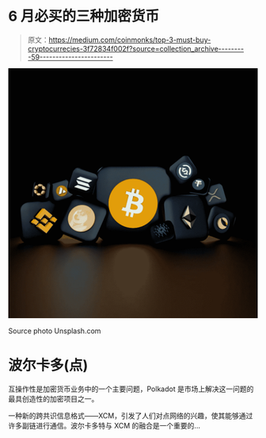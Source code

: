 # 6 月必买的三种加密货币

> 原文：<https://medium.com/coinmonks/top-3-must-buy-cryptocurrecies-3f72834f002f?source=collection_archive---------59----------------------->

![](img/c631f9e14ae2e74cbed1dc2e6fc88aff.png)

Source photo Unsplash.com

# 波尔卡多(点)

互操作性是加密货币业务中的一个主要问题，Polkadot 是市场上解决这一问题的最具创造性的加密项目之一。

一种新的跨共识信息格式——XCM，引发了人们对点网络的兴趣，使其能够通过许多副链进行通信。波尔卡多特与 XCM 的融合是一个重要的…